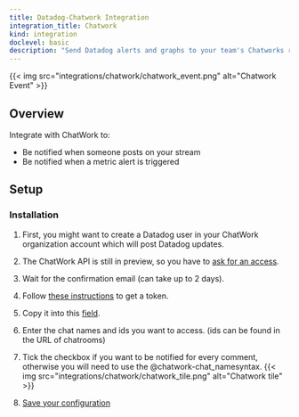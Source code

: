 ```yaml
---
title: Datadog-Chatwork Integration
integration_title: Chatwork
kind: integration
doclevel: basic
description: "Send Datadog alerts and graphs to your team's Chatworks room."
---
```

{{< img src="integrations/chatwork/chatwork_event.png" alt="Chatwork Event" >}}

## Overview 

Integrate with ChatWork to:

* Be notified when someone posts on your stream
* Be notified when a metric alert is triggered

## Setup
### Installation

1. First, you might want to create a Datadog user in your ChatWork organization account which will post Datadog updates.

2. The ChatWork API is still in preview, so you have to [ask for an access](https://www.chatwork.com/login.php?redirect=apply_beta&package=chatwork&subpackage=api&args=).

3. Wait for the confirmation email (can take up to 2 days).

4. Follow [these instructions](http://developer.chatwork.com/ja/authenticate.html) to get a token.

5. Copy it into this [field](https://app.datadoghq.com/account/settings#integrations/chatwork).

6. Enter the chat names and ids you want to access. (ids can be found in the URL of chatrooms)

7. Tick the checkbox if you want to be notified for every comment, otherwise you will need to use the @chatwork-chat_namesyntax.
{{< img src="integrations/chatwork/chatwork_tile.png" alt="Chatwork tile" >}}

8. [Save your configuration](https://app.datadoghq.com/account/settings#integrations/chatwork)